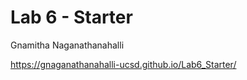 # Lab 6 - Starter
Gnamitha Naganathanahalli

https://gnaganathanahalli-ucsd.github.io/Lab6_Starter/
